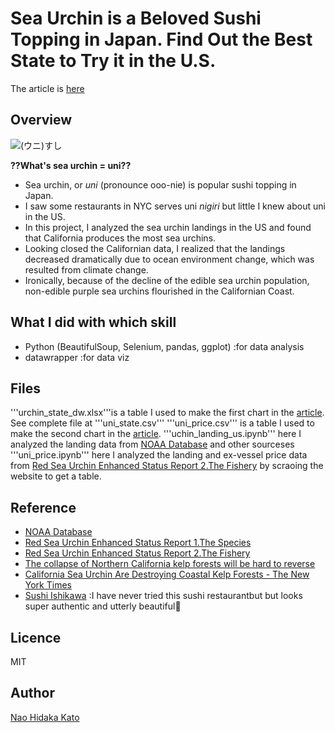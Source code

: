 # Sea Urchin is a Beloved Sushi Topping in Japan. Find Out the Best State to Try it in the U.S.
The article is [here](https://naokatoh.github.io/sea_urchin/)

## Overview
![(ウニ)すし](https://cdn.emojidex.com/emoji/seal/(ウニ)すし.png "(ウニ)すし")


**??What's sea urchin = uni??**  
- Sea urchin, or *uni* (pronounce ooo-nie) is popular sushi topping in Japan. 
- I saw some restaurants in NYC serves uni *nigiri* but little I knew about uni in the US.
- In this project, I analyzed the sea urchin landings in the US and found that California produces the most sea urchins.
- Looking closed the Californian data, I realized that the landings decreased dramatically due to ocean environment change, which was resulted from climate change.
- Ironically, because of the decline of the edible sea urchin population, non-edible purple sea urchins flourished in the Californian Coast. 

## What I did with which skill
- Python (BeautifulSoup, Selenium, pandas, ggplot) :for data analysis
- datawrapper :for data viz

## Files
'''urchin_state_dw.xlsx'''is a table I used to make the first chart in the [article](https://naokatoh.github.io/sea_urchin/).
See complete file at '''uni_state.csv'''
'''uni_price.csv''' is a table I used to make the second chart in the [article](https://naokatoh.github.io/sea_urchin/).
'''uchin_landing_us.ipynb''' here I analyzed the landing data from [NOAA Database](https://www.fisheries.noaa.gov/foss/f?p=215:200:17118210909997:Mail:NO:::) and other sourceses
'''uni_price.ipynb''' here I analyzed the landing and ex-vessel price data from [Red Sea Urchin Enhanced Status Report 2.The Fishery](https://marinespecies.wildlife.ca.gov/red-sea-urchin/the-fishery/) by scraoing the website to get a table. 

## Reference
- [NOAA Database](https://www.fisheries.noaa.gov/foss/f?p=215:200:17118210909997:Mail:NO:::)  
- [Red Sea Urchin Enhanced Status Report 1.The Species](https://marinespecies.wildlife.ca.gov/red-sea-urchin/the-species/)  
- [Red Sea Urchin Enhanced Status Report 2.The Fishery](https://marinespecies.wildlife.ca.gov/red-sea-urchin/the-fishery/)  
- [The collapse of Northern California kelp forests will be hard to reverse](https://news.ucsc.edu/2021/03/kelp-forests-norcal.html)  
- [California Sea Urchin Are Destroying Coastal Kelp Forests \- The New York Times](https://www.nytimes.com/2021/10/04/dining/california-sea-urchin-kelp-coastline.html)  
- [Sushi Ishikawa](https://www.ishikawanyc.com/) :I have never tried this sushi restaurantbut but looks super authentic and utterly beautiful🥰  


## Licence

MIT

## Author

[Nao Hidaka Kato](https://github.com/naokatoh)
